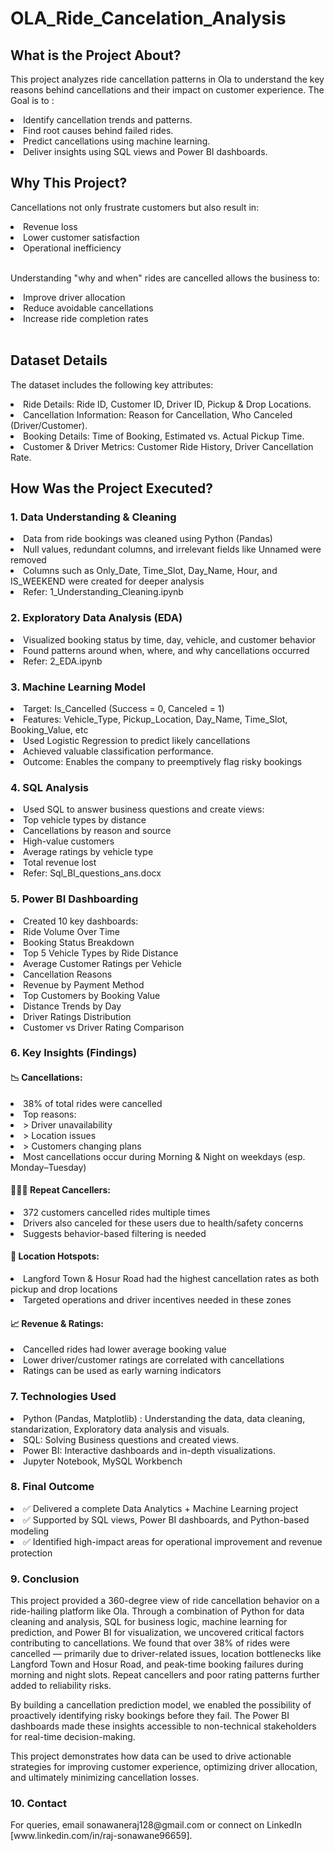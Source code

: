 # OLA_Ride_Cancelation_Analysis
<h2>What is the Project About?</h2>
<p>This project analyzes ride cancellation patterns in Ola to understand the key reasons behind cancellations and their impact on customer experience. The Goal is to :</p>
<li>Identify cancellation trends and patterns.</li>
<li>Find root causes behind failed rides.</li>
<li>Predict cancellations using machine learning.</li>
<li>Deliver insights using SQL views and Power BI dashboards.</li>

<h2>Why This Project?</h2>
<p>Cancellations not only frustrate customers but also result in:</p>
<li>Revenue loss</li>
<li>Lower customer satisfaction</li>
<li>Operational inefficiency</li>
<br>
<p>Understanding "why and when" rides are cancelled allows the business to:</p>
<li>Improve driver allocation</li>
<li>Reduce avoidable cancellations</li>
<li>Increase ride completion rates</li>
<br>
<h2>Dataset Details</h2>
<p>The dataset includes the following key attributes:</p>

<li>Ride Details: Ride ID, Customer ID, Driver ID, Pickup & Drop Locations.</li>
<li>Cancellation Information: Reason for Cancellation, Who Canceled (Driver/Customer).</li>
<li>Booking Details: Time of Booking, Estimated vs. Actual Pickup Time.</li>
<li>Customer & Driver Metrics: Customer Ride History, Driver Cancellation Rate.</li>

<h2>How Was the Project Executed?</h2>
<h3>1. Data Understanding & Cleaning</h3>
<li>Data from ride bookings was cleaned using Python (Pandas)</li>
<li>Null values, redundant columns, and irrelevant fields like Unnamed were removed</li>
<li>Columns such as Only_Date, Time_Slot, Day_Name, Hour, and IS_WEEKEND were created for deeper analysis</li>
<li>Refer: 1_Understanding_Cleaning.ipynb</li>

<h3>2. Exploratory Data Analysis (EDA)</h3>
<li>Visualized booking status by time, day, vehicle, and customer behavior</li>
<li>Found patterns around when, where, and why cancellations occurred</li>
<li>Refer: 2_EDA.ipynb</li>

<h3>3. Machine Learning Model</h3>
<li>Target: Is_Cancelled (Success = 0, Canceled = 1)</li>
<li>Features: Vehicle_Type, Pickup_Location, Day_Name, Time_Slot, Booking_Value, etc</li>
<li>Used Logistic Regression to predict likely cancellations</li>
<li>Achieved valuable classification performance.</li>
<li>Outcome: Enables the company to preemptively flag risky bookings</li>

<h3>4. SQL Analysis</h3>
<li>Used SQL to answer business questions and create views:</li>
<li>Top vehicle types by distance</li>
<li>Cancellations by reason and source</li>
<li>High-value customers</li>
<li>Average ratings by vehicle type</li>
<li>Total revenue lost</li>
<li>Refer: Sql_BI_questions_ans.docx</li>

<h3>5. Power BI Dashboarding</h3>
<li>Created 10 key dashboards:</li>
<li>Ride Volume Over Time</li>
<li>Booking Status Breakdown</li>
<li>Top 5 Vehicle Types by Ride Distance</li>
<li>Average Customer Ratings per Vehicle</li>
<li>Cancellation Reasons</li>
<li>Revenue by Payment Method</li>
<li>Top Customers by Booking Value</li>
<li>Distance Trends by Day</li>
<li>Driver Ratings Distribution</li>
<li>Customer vs Driver Rating Comparison</li>

<h3>6. Key Insights (Findings)</h3>
<p>
<h4>📉 Cancellations:</h4>
<li>38% of total rides were cancelled</li>
<li>Top reasons:</li>
  <li>> Driver unavailability</li>
  <li>> Location issues</li>
  <li>> Customers changing plans</li>
<li>Most cancellations occur during Morning & Night on weekdays (esp. Monday–Tuesday)</li>

<h4>🧑‍🤝‍🧑 Repeat Cancellers:</h4>
<li>372 customers cancelled rides multiple times</li>
<li>Drivers also canceled for these users due to health/safety concerns</li>
<li>Suggests behavior-based filtering is needed</li>

<h4>📍 Location Hotspots:</h4>
<li>Langford Town & Hosur Road had the highest cancellation rates as both pickup and drop locations</li>
<li>Targeted operations and driver incentives needed in these zones</li>

<h4>📈 Revenue & Ratings:</h4>
<li>Cancelled rides had lower average booking value</li>
<li>Lower driver/customer ratings are correlated with cancellations</li>
<li>Ratings can be used as early warning indicators </li>
</p>

<h3>7. Technologies Used</h3>
<li>Python (Pandas, Matplotlib) : Understanding the data, data cleaning, standarization, Exploratory data analysis and visuals.</li>
<li>SQL: Solving Business questions and created views.</li>
<li>Power BI: Interactive dashboards and in-depth visualizations.</li>
<li>Jupyter Notebook, MySQL Workbench</li>

<h3>8. Final Outcome</h3>
<li>✅ Delivered a complete Data Analytics + Machine Learning project</li>
<li>✅ Supported by SQL views, Power BI dashboards, and Python-based modeling</li>
<li>✅ Identified high-impact areas for operational improvement and revenue protection</li>

<h3>9. Conclusion</h3>
<p>This project provided a 360-degree view of ride cancellation behavior on a ride-hailing platform like Ola. Through a combination of Python for data cleaning and analysis, SQL for business logic, machine learning for prediction, and Power BI for visualization, we uncovered critical factors contributing to cancellations. We found that over 38% of rides were cancelled — primarily due to driver-related issues, location bottlenecks like Langford Town and Hosur Road, and peak-time booking failures during morning and night slots. Repeat cancellers and poor rating patterns further added to reliability risks.

By building a cancellation prediction model, we enabled the possibility of proactively identifying risky bookings before they fail. The Power BI dashboards made these insights accessible to non-technical stakeholders for real-time decision-making.

This project demonstrates how data can be used to drive actionable strategies for improving customer experience, optimizing driver allocation, and ultimately minimizing cancellation losses.</p>

<h3>10. Contact</h3>
<p>For queries, email sonawaneraj128@gmail.com or connect on LinkedIn [www.linkedin.com/in/raj-sonawane96659].</p>
